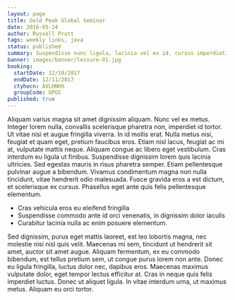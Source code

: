 ```yaml
---
layout: page
title: Gold Peak Global Seminar
date: 2016-05-24
author: Russell Pratt
tags: weekly links, java
status: published
summary: Suspendisse nunc ligula, lacinia vel ex id, cursus imperdiet.
banner: images/banner/leisure-01.jpg
booking:
  startDate: 12/10/2017
  endDate: 12/11/2017
  ctyhocn: AVLHNHX
  groupCode: GPGS
published: true
---
```

Aliquam varius magna sit amet dignissim aliquam. Nunc vel ex metus. Integer lorem nulla, convallis scelerisque pharetra non, imperdiet id tortor. Ut vitae nisi et augue fringilla viverra. In id mollis erat. Nulla metus nisi, feugiat et quam eget, pretium faucibus eros. Etiam nisl lacus, feugiat ac mi at, vulputate mattis neque. Aliquam congue ac libero eget vestibulum.
Cras interdum eu ligula ut finibus. Suspendisse dignissim lorem quis lacinia ultricies. Sed egestas mauris in risus pharetra semper. Etiam pellentesque pulvinar augue a bibendum. Vivamus condimentum magna non nulla tincidunt, vitae hendrerit odio malesuada. Fusce gravida eros a est dictum, et scelerisque ex cursus. Phasellus eget ante quis felis pellentesque elementum.

* Cras vehicula eros eu eleifend fringilla
* Suspendisse commodo ante id orci venenatis, in dignissim dolor iaculis
* Curabitur lacinia nulla ac enim posuere elementum.

Sed dignissim, purus eget mattis laoreet, est leo lobortis magna, nec molestie nisi nisl quis velit. Maecenas mi sem, tincidunt ut hendrerit sit amet, auctor sit amet augue. Aliquam fermentum, ex eu commodo bibendum, est tellus pretium sem, ut congue purus lorem non ante. Donec eu ligula fringilla, luctus dolor nec, dapibus eros. Maecenas maximus vulputate dolor, eget tempor lectus efficitur at. Cras in neque quis felis imperdiet luctus. Donec ut aliquet ligula. In vitae interdum urna, ut maximus metus. Aliquam eu orci tortor.
